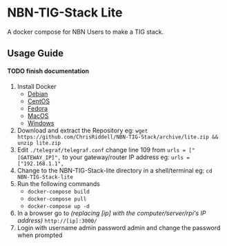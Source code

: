 # NBN-TIG-Stack Lite
A docker compose for NBN Users to make a TIG stack.

## Usage Guide

#### TODO finish documentation

1. Install Docker
   - [Debian](https://docs.docker.com/engine/install/debian/)
   - [CentOS](https://docs.docker.com/engine/install/centos/)
   - [Fedora](https://docs.docker.com/engine/install/fedora/)
   - [MacOS](https://docs.docker.com/docker-for-mac/install/)
   - [Windows](https://docs.docker.com/docker-for-windows/install/)
2. Download and extract the Repository eg: `wget https://github.com/ChrisRiddell/NBN-TIG-Stack/archive/lite.zip && unzip lite.zip`
3. Edit `./telegraf/telegraf.conf` change line 109 from `urls = ["[GATEWAY_IP]",` to your gateway/router IP address eg: `urls = ["192.168.1.1",`
4. Change to the NBN-TIG-Stack-lite directory in a shell/terminal eg: `cd NBN-TIG-Stack-lite`
5. Run the following commands
   - `docker-compose build`
   - `docker-compose pull`
   - `docker-compose up -d`
6. In a browser go to *(replacing [ip] with the computer/server/rpi's IP address)* `http://[ip]:3000/`
7. Login with username admin password admin and change the password when prompted

